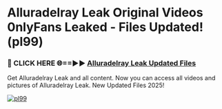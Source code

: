 # Alluradelray Leak Original Videos 0nlyFans Leaked - Files Updated! (pl99)

<h3>🔴 CLICK HERE 🌐==►► <a href="https://tinyurl.com/ehrbuxhb" rel="nofollow">Alluradelray Leak Updated Files</a></h3>

Get Alluradelray Leak and all content. Now you can access all videos and pictures of Alluradelray Leak. New Updated Files 2025!

[![pl99](https://i.imgur.com/lVYEuWS.gif)](https://tinyurl.com/ehrbuxhb)
